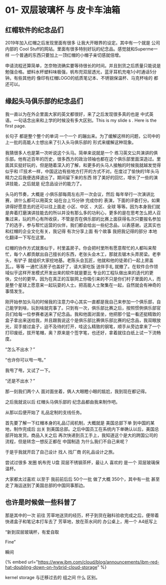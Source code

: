 # 01- 双层玻璃杯 与 皮卡车油箱

## 红帽软件的纪念品们

2019年加入红帽之后发现里面有很多 让我大开眼界的设定。其中有一个就是 公司内部的 Cool Stuff的网站。里面有很多特别好玩的纪念品。感觉就和Superme一样 一个普通的东西只要加上一顶红帽的小帽子亲切感就倍增。



申请流程还算简单，怎奈物流确实要等待很长的时间。并且到货之后质量只能说是勉强合格。塑料水杯塑料味极强，帆布兜双层透光，蓝牙耳机充电1小时通话5分钟。有些其他的 像印有红帽LOGO的纸质笔记本、不锈钢保温杯、马克杯啥的 都还可以。



## 缘起头马俱乐部的纪念品们

我一直以为在外企里面大家的英文都很好，来了之后发现很多真的也是  中式英语。一句话念出来和上学的时候没有多大区别。This           is         my   slide   s  .  Here        is   the     first  page.

长句子 都是整个整个的单词 一个一个 的蹦出来。为了缓解这样的问题，公司中的上一批的高能人士想出来了引入头马俱乐部的 形式来缓解这种现象。

我猜很多人也是第一次听说这个头马。简单来说就是一个 练习英文公共演讲的俱乐部。他有近百年的历史，很多西方的政治领袖也都在这个俱乐部里面深造过。里面其实挺好玩的，但是随着深入的了解，和更多的头马人接触的时候我就越发觉得似乎和 IT技术一样，中国这边有些地方打开的方式不对。在度过了愉快的1年头马精力之后我便选择退出了。期间留下来的东西 除了美好的回忆，增长了一些的演讲技能，之后就是 纪念品设计的能力了。

头马的节奏，大概是 小俱乐部每周左右开一次会议，然后 每年举行一次演讲比赛，讲什么都可以用英文 站在台上15分钟 完成你的 表演，下面的评委打分。如果讲得好愿意去的还可以往上面走 小区、中区 、大区、全球 等等。因为本身我们就是奔着打磨演讲技能去的所以并没有那么多的功利心，更多的是在思考怎么把人召集过来，玩的开心有所收获，不管是否在俱乐部的比赛上面获得名次只要报名参加了的选手，参与帮忙运营的伙伴，我们都会给出一些纪念品，以表感谢。这其实也和红帽的企业文化有关，我记得 有次分享上面 有个故事 我把我记得的部分 本地化翻译一下写在这里。



红帽的协作方式就类似于，村里盖房子。你会把村里所有愿意帮忙的人都叫来帮忙，每个人都贡献出自己擅长的东西，老张头会木工，那就去锯木头弄房梁。老李头，有铲子 就组织大家挖地基。老陈头会瓦匠，他就和他的徒弟们一起上房盖瓦。。等等  一通忙活房子也盖好了，请大家吃饭 送伴手礼 就撤了。在软件合作领域似乎这样开发模式开发出来的软件就是要比 专业的工程队做出来的迭代的更快，交付的更早。因为在真正的互联网上你吸引来的不只是你们村子里面的人，而是整个星球上愿意来一起玩耍的人士。把高能人士聚集在一起，自然就会有神奇的事情发生。



刚开始参加头马的时候我的注意力中心其实一直都是我自己来参加一个俱乐部，自己能学到啥，玩到啥就完事了。只到有一次，俱乐部比赛之后，按照惯例俱乐部官员们给每一位参赛者送来了纪念品。我和他面对面坐，他把那个猛一看还挺精致的盒子拿出来送给我，并且跟我说这个是俱乐部比赛俱乐部比赛的纪念品，我双眼放光，双手接过盒子，迫不及待的打开，哇这么精致的钢笔，顺手从旁边拿来了一个 打印废纸，拔开笔帽，奥？原来是个签字笔，也还好，拿着就往白纸上试一下流畅度。

“怎么不出水？”

“也许你可以甩一甩。”

我甩了甩，又试了一下。

“还是不出水？”

那一刻我们两个人 面对面坐着，俩人大眼瞪小眼的尴尬，我到现在都记得。

之后我就说以后 红帽头马俱乐部的 纪念品都由我来制作吧。

从那以后便开始了 礼品定制的支线任务。



首先要了解一下红帽本身的礼品订阅机制，大概就是 美国总部下单 到中国的某地，制作完成后 出关 到美国总部。之后中国员工在系统内下单确认以后，美国总部开始发货。商品入关之后 再次快递到员工手上，我知道这个是大的跨国公司的流程，但是转念一想反正都在 中国制造 为什么我们不自己来呢？



于是乎我就开启了自己设计 找人 找厂商 的礼品设计之旅。

尝试过很多 发圈  帆布兜  U盘 双层不锈钢茶杯，最让人 喜欢的 是一个 双层玻璃保温杯。

大家都太过喜欢 以至于 我前前后后 50个一批 做了大概 350个，其中有一批 甚至走了海运送到了美国总部的中国同事那边。



## 也许是时候做一些科普了

那是其中的一次 前往 芳草地送货的经历，杯子到货在融科验收完成之后，便带着快递盒子和笔记本打车去了 芳草地，放在茶水间的 办公桌上，用一个 A4纸写上&#x20;

“新到双层玻璃杯，有爱自取

Fine”

瞬间



{% embed url="https://www.ibm.com/cloud/blog/announcements/ibm-red-hat-doubling-down-on-hybrid-cloud-storage" %}

kernel storage 与迁移过去的 组之间 什么 区别。





